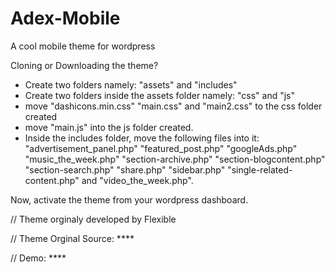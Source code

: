 # Adex-Mobile
A cool mobile theme for wordpress

Cloning or Downloading the theme? 
- Create two folders namely: "assets" and "includes"
- Create two folders inside the assets folder namely: "css" and "js"
- move "dashicons.min.css" "main.css" and "main2.css" to the css folder created
- move "main.js" into the js folder created.
- Inside the includes folder, move the following files into it: "advertisement_panel.php" "featured_post.php" "googleAds.php" "music_the_week.php" "section-archive.php" "section-blogcontent.php" "section-search.php" "share.php" "sidebar.php" "single-related-content.php" and "video_the_week.php".

Now, activate the theme from your wordpress dashboard. 


// Theme orginaly developed by Flexible

// Theme Orginal Source: ****

// Demo: ****



